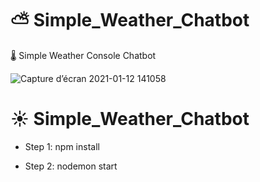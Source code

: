 # ⛅ Simple_Weather_Chatbot
🌡️ Simple Weather Console Chatbot 

![Capture d’écran 2021-01-12 141058](https://user-images.githubusercontent.com/12375106/104958918-48d6b680-59d1-11eb-990b-3a8466ea3811.png)

# ☀️ Simple_Weather_Chatbot

* Step 1: npm install

* Step 2: nodemon start 
